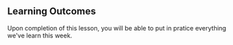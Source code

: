 <!-- # Lesson: ironkaggle -->
## Learning Outcomes

Upon completion of this lesson, you will be able to put in pratice everything we've learn this week.




